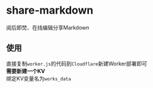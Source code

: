 # share-markdown
阅后即焚、在线编辑分享Markdown

## 使用
直接复制`worker.js`的代码到`Cloudflare`新建Worker部署即可  
**需要新建一个KV**  
绑定KV变量名为`works_data`